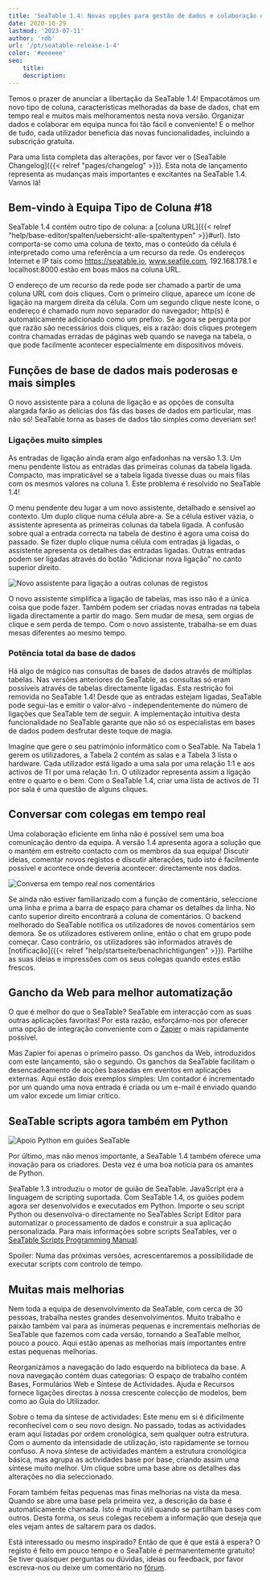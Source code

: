 ```yaml
---
title: 'SeaTable 1.4: Novas opções para gestão de dados e colaboração online - SeaTable'
date: 2020-10-29
lastmod: '2023-07-11'
author: 'rdb'
url: '/pt/seatable-release-1-4'
color: '#eeeeee'
seo:
    title:
    description:
---
```


Temos o prazer de anunciar a libertação da SeaTable 1.4! Empacotámos um novo tipo de coluna, características melhoradas da base de dados, chat em tempo real e muitos mais melhoramentos nesta nova versão. Organizar dados e colaborar em equipa nunca foi tão fácil e conveniente! E o melhor de tudo, cada utilizador beneficia das novas funcionalidades, incluindo a subscrição gratuita.

Para uma lista completa das alterações, por favor ver o [SeaTable Changelog]({{< relref "pages/changelog" >}}). Esta nota de lançamento representa as mudanças mais importantes e excitantes na SeaTable 1.4. Vamos lá!

## Bem-vindo à Equipa Tipo de Coluna #18

SeaTable 1.4 contém outro tipo de coluna: a [coluna URL]({{< relref "help/base-editor/spalten/uebersicht-alle-spaltentypen" >}}#url). Isto comporta-se como uma coluna de texto, mas o conteúdo da célula é interpretado como uma referência a um recurso da rede. Os endereços Internet e IP tais como https://seatable.io, www.seafile.com, 192.168.178.1 e localhost:8000 estão em boas mãos na coluna URL.

O endereço de um recurso da rede pode ser chamado a partir de uma coluna URL com dois cliques. Com o primeiro clique, aparece um ícone de ligação na margem direita da célula. Com um segundo clique neste ícone, o endereço é chamado num novo separador do navegador; http(s) é automaticamente adicionado como um prefixo. Se agora se pergunta por que razão são necessários dois cliques, eis a razão: dois cliques protegem contra chamadas erradas de páginas web quando se navega na tabela, o que pode facilmente acontecer especialmente em dispositivos móveis.

## Funções de base de dados mais poderosas e mais simples

O novo assistente para a coluna de ligação e as opções de consulta alargada farão as delícias dos fãs das bases de dados em particular, mas não só! SeaTable torna as bases de dados tão simples como deveriam ser!

### Ligações muito simples

As entradas de ligação ainda eram algo enfadonhas na versão 1.3. Um menu pendente listou as entradas das primeiras colunas da tabela ligada. Compacto, mas impraticável se a tabela ligada tivesse duas ou mais filas com os mesmos valores na coluna 1. Este problema é resolvido no SeaTable 1.4!

O menu pendente deu lugar a um novo assistente, detalhado e sensível ao contexto. Um duplo clique numa célula abre-a. Se a célula estiver vazia, o assistente apresenta as primeiras colunas da tabela ligada. A confusão sobre qual a entrada correcta na tabela de destino é agora uma coisa do passado. Se fizer duplo clique numa célula com entradas já ligadas, o assistente apresenta os detalhes das entradas ligadas. Outras entradas podem ser ligadas através do botão "Adicionar nova ligação" no canto superior direito.

![Novo assistente para ligação a outras colunas de registos](linking-dialog.png)

O novo assistente simplifica a ligação de tabelas, mas isso não é a única coisa que pode fazer. Também podem ser criadas novas entradas na tabela ligada directamente a partir do mago. Sem mudar de mesa, sem orgias de clique e sem perda de tempo. Com o novo assistente, trabalha-se em duas mesas diferentes ao mesmo tempo.

### Potência total da base de dados

Há algo de mágico nas consultas de bases de dados através de múltiplas tabelas. Nas versões anteriores do SeaTable, as consultas só eram possíveis através de tabelas directamente ligadas. Esta restrição foi removida no SeaTable 1.4! Desde que as entradas estejam ligadas, SeaTable pode segui-las e emitir o valor-alvo - independentemente do número de ligações que SeaTable tem de seguir. A implementação intuitiva desta funcionalidade no SeaTable garante que não só os especialistas em bases de dados podem desfrutar deste toque de magia.

Imagine que gere o seu património informático com o SeaTable. Na Tabela 1 gerem os utilizadores, a Tabela 2 contém as salas e a Tabela 3 lista o hardware. Cada utilizador está ligado a uma sala por uma relação 1:1 e aos activos de TI por uma relação 1:n. O utilizador representa assim a ligação entre o quarto e o bem. Com o SeaTable 1.4, criar uma lista de activos de TI por sala é uma questão de alguns cliques.

## Conversar com colegas em tempo real

Uma colaboração eficiente em linha não é possível sem uma boa comunicação dentro da equipa. A versão 1.4 apresenta agora a solução que o mantém em estreito contacto com os membros da sua equipa! Discutir ideias, comentar novos registos e discutir alterações, tudo isto é facilmente possível e acontece onde deveria acontecer: directamente nos dados.

![Conversa em tempo real nos comentários](comment-chat.png)

Se ainda não estiver familiarizado com a função de comentário, seleccione uma linha e prima a barra de espaço para chamar os detalhes da linha. No canto superior direito encontrará a coluna de comentários. O backend melhorado do SeaTable notifica os utilizadores de novos comentários sem demora. Se os utilizadores estiverem online, então o chat em grupo pode começar. Caso contrário, os utilizadores são informados através de [notificação]({{< relref "help/startseite/benachrichtigungen" >}}). Partilhe as suas ideias e impressões com os seus colegas quando estes estão frescos.

## Gancho da Web para melhor automatização

O que é melhor do que o SeaTable? SeaTable em interacção com as suas outras aplicações favoritas! Por esta razão, esforçámo-nos por oferecer uma opção de integração conveniente com o [Zapier](https://zapier.com/apps/seatable/integrations) o mais rapidamente possível.

Mas Zapier foi apenas o primeiro passo. Os ganchos da Web, introduzidos com este lançamento, são o segundo. Os ganchos da SeaTable facilitam o desencadeamento de acções baseadas em eventos em aplicações externas. Aqui estão dois exemplos simples: Um contador é incrementado por um quando uma nova entrada é criada ou um e-mail é enviado quando um valor excede um limiar crítico.

## SeaTable scripts agora também em Python

![Apoio Python em guiões SeaTable](python.png)

Por último, mas não menos importante, a SeaTable 1.4 também oferece uma inovação para os criadores. Desta vez é uma boa notícia para os amantes de Python.

SeaTable 1.3 introduziu o motor de guião de SeaTable. JavaScript era a linguagem de scripting suportada. Com SeaTable 1.4, os guiões podem agora ser desenvolvidos e executados em Python. Importe o seu script Python ou desenvolva-o directamente no SeaTables Script Editor para automatizar o processamento de dados e construir a sua aplicação personalizada. Para mais informações sobre scripts SeaTables, ver o [SeaTable Scripts Programming Manual](https://seatable.github.io/seatable-scripts/).

Spoiler: Numa das próximas versões, acrescentaremos a possibilidade de executar scripts com controlo de tempo.

## Muitas mais melhorias

Nem toda a equipa de desenvolvimento da SeaTable, com cerca de 30 pessoas, trabalha nestes grandes desenvolvimentos. Muito trabalho e paixão também vai para as inúmeras pequenas e incrementais melhorias de SeaTable que fazemos com cada versão, tornando a SeaTable melhor, pouco a pouco. Aqui estão apenas as melhorias mais importantes entre estas pequenas melhorias.

Reorganizámos a navegação do lado esquerdo na biblioteca da base. A nova navegação contém duas categorias: O espaço de trabalho contém Bases, Formulários Web e Síntese de Actividades. Ajuda e Recursos fornece ligações directas à nossa crescente colecção de modelos, bem como ao Guia do Utilizador.

Sobre o tema da síntese de actividades: Este menu em si é dificilmente reconhecível com o seu novo design. No passado, todas as actividades eram aqui listadas por ordem cronológica, sem qualquer outra estrutura. Com o aumento da intensidade de utilização, isto rapidamente se tornou confuso. A nova síntese de actividades mantém a estrutura cronológica básica, mas agrupa as actividades base por base, criando assim uma síntese muito melhor. Um clique sobre uma base abre os detalhes das alterações no dia seleccionado.

Foram também feitas pequenas mas finas melhorias na vista da mesa. Quando se abre uma base pela primeira vez, a descrição da base é automaticamente chamada. Isto é muito útil quando se partilham bases com outros. Desta forma, os seus colegas recebem a informação que deseja que eles vejam antes de saltarem para os dados.

Está interessado ou mesmo inspirado? Então de que é que está à espera? O registo é feito em pouco tempo e o SeaTable é permanentemente gratuito! Se tiver quaisquer perguntas ou dúvidas, ideias ou feedback, por favor escreva-nos ou deixe um comentário no [fórum](https://forum.seatable.com).

